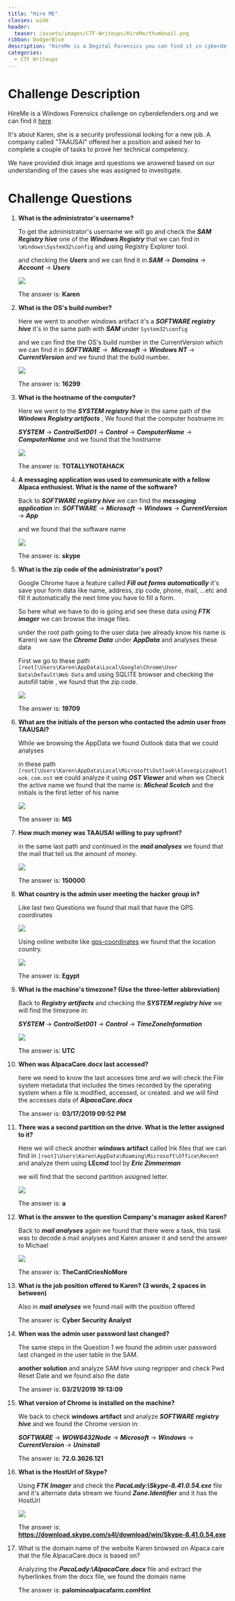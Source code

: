 ```yaml
---
title: "Hire ME"
classes: wide
header:
  teaser: /assets/images/CTF-Writeups/HireMe/thumbnail.png
ribbon: DodgerBlue
description: "HireMe is a Degital Forensics you can find it in cyberdefenders.org , this is a walkthrough and how to answer it's questions..."
categories:
  - CTF Writeups
---
```



# Challenge Description

HireMe  is a Windows Forensics challenge on cyberdefenders.org and we can find it [here](https://cyberdefenders.org/labs/62) 

It's about Karen, she is a security professional looking for a new job. A company called "TAAUSAI" offered her a position and asked her to complete a couple of tasks to prove her technical competency. 

We have provided disk image and questions we  answered based on our understanding of the cases she was assigned to investigate.

# Challenge Questions

1. **What is the administrator's username?** 

   To get the administrator's username we will go and check the ***SAM Registry hive*** one of the ***Windows Registry*** that we can find in  `\Windows\System32\config` and using Registry Explorer tool.

   and checking the ***Users*** and we can find it in  ***SAM*** &rarr; ***Domains*** &rarr;  ***Account*** &rarr; ***Users*** 

   [![](/assets/images/CTF-Writeups/HireMe/Q1.png)](/assets/images/CTF-Writeups/HireMe/Q1.png)

   The answer is: **Karen**

2. **What is the OS's build number?**

   Here we went to another windows artifact it's a ***SOFTWARE registry hive*** it's in the same path with ***SAM*** under `System32\config`

   and we can find the the OS's build number in the CurrentVersion which we can find it in ***SOFTWARE*** &rarr;  ***Microsoft*** &rarr; ***Windows NT*** &rarr;  ***CurrentVersion*** and we found that the build number.

   [![](/assets/images/CTF-Writeups/HireMe/Q2.png)](/assets/images/CTF-Writeups/HireMe/Q2.png)

   The answer is: **16299**

3. **What is the hostname of the computer?**

   Here we went to the ***SYSTEM registry hive*** in the same path of the ***Windows Registry artifacts*** , We found that the computer hostname in:

    ***SYSTEM*** &rarr; ***ControlSet001*** &rarr;  ***Control*** &rarr; ***ComputerName***  &rarr; ***ComputerName***  and we found that the hostname

   [![](/assets/images/CTF-Writeups/HireMe/Q3.png)](/assets/images/CTF-Writeups/HireMe/Q3.png)

   The answer is: **TOTALLYNOTAHACK**

4. **A messaging application was used to communicate with a fellow Alpaca enthusiest. What is the name of the software?**

   Back to ***SOFTWARE registry hive*** we can find the ***messaging application*** in: ***SOFTWARE*** &rarr;  ***Microsoft*** &rarr; ***Windows*** &rarr;  ***CurrentVersion***  &rarr;  ***App*** 

   and we found that the software name

   [![](/assets/images/CTF-Writeups/HireMe/Q4.png)](/assets/images/CTF-Writeups/HireMe/Q4.png)

   The answer is: **skype**

5. **What is the zip code of the administrator's post?** 

   Google Chrome have a feature called ***Fill out forms automatically*** it's save your form data like name, address, zip code, phone, mail, ...etc and fill it automatically the next time you have to fill a form.

   So here what we have to do is going and see these data using ***FTK imager***  we can browse the image files.

   under the root path going to the user data (we already know his name is Karen) we saw the ***Chrome Data*** under ***AppData*** and analyses these data 

   First we go to these path `[root]\Users\Karen\AppData\Local\Google\Chrome\User Data\Default\Web Data` and using SQLITE browser and checking the autofill table , we found that the zip code.

   [![](/assets/images/CTF-Writeups/HireMe/Q5.png)](/assets/images/CTF-Writeups/HireMe/Q5.png)

   The answer is: **19709**

6. **What are the initials of the person who contacted the admin user from TAAUSAI?**

   While we browsing the AppData we found Outlook data that we could analyses

   in these path `[root]\Users\Karen\AppData\Local\Microsoft\Outlook\klovespizza@outlook.com.ost` we could analyze it using ***OST Viewer*** and when we Check the active name we found that the name is: ***Micheal Scotch*** and the initials  is the first letter of his name 

   [![](/assets/images/CTF-Writeups/HireMe/Q6.png)](/assets/images/CTF-Writeups/HireMe/Q6.png)

   The answer is: **MS**

7. **How much money was TAAUSAI willing to pay upfront?**

   in the same last path and continued in the ***mail analyses*** we found that the mail that tell us the amount of money.

   [![](/assets/images/CTF-Writeups/HireMe/Q7.png)](/assets/images/CTF-Writeups/HireMe/Q7.png)

   The answer is: **150000**

8. **What country is the admin user meeting the hacker group in?**

   Like last two Questions we found that mail that have the GPS coordinates 

   [![](/assets/images/CTF-Writeups/HireMe/Q8.png)](/assets/images/CTF-Writeups/HireMe/Q8.png)

   Using online website like [gps-coordinates](https://www.gps-coordinates.net/) we found that the location country.

   [![](/assets/images/CTF-Writeups/HireMe/Q8-p2.png)](/assets/images/CTF-Writeups/HireMe/Q8-p2.png)

   The answer is: **Egypt**

9. **What is the machine's timezone? (Use the three-letter abbreviation)**

   Back to ***Registry artifacts*** and checking the ***SYSTEM registry hive*** we will find the timezone in:

    ***SYSTEM*** &rarr; ***ControlSet001*** &rarr;  ***Control*** &rarr; ***TimeZoneInformation***  

   [![](/assets/images/CTF-Writeups/HireMe/Q9.png)](/assets/images/CTF-Writeups/HireMe/Q9.png)

   The answer is: **UTC**

10. **When was AlpacaCare.docx last accessed?**

    here we need to know the last accesses time and we will check the File system metadata that includes the times recorded by the operating system when a file is modified, accessed, or created. and we will find the accesses data of ***AlpacaCare.docx***

    The answer is: **03/17/2019 09:52 PM**

11. **There was a second partition on the drive. What is the letter assigned to it?**

    Here we will check another **windows artifact** called lnk files that we can find in `[root]\Users\Karen\AppData\Roaming\Microsoft\Office\Recent` and analyze them using **LEcmd** tool by ***Eric Zimmerman*** 

    we will find that the second partition assigned letter.

    [![](/assets/images/CTF-Writeups/HireMe/Q11.png)](/assets/images/CTF-Writeups/HireMe/Q11.png)

    The answer is: **a**

12. **What is the answer to the question Company's manager asked Karen?**

    Back to ***mail analyses*** again we found that there were a task, this task was to decode a mail analyses and Karen answer it and send the answer to Michael 

    [![](/assets/images/CTF-Writeups/HireMe/Q12.png)](/assets/images/CTF-Writeups/HireMe/Q12.png)

    The answer is: **TheCardCriesNoMore**

13. **What is the job position offered to Karen? (3 words, 2 spaces in between)**

    Also in ***mail analyses*** we found mail with the  position offered

    The answer is: **Cyber Security Analyst**

14. **When was the admin user password last changed?**

    The same steps in the Question 1 we found the admin user password last changed in the user table in the SAM. 

    **another solution** and analyze SAM hive using regripper and check Pwd Reset Date and we found also the date

    The answer is: **03/21/2019 19:13:09**

15. **What version of Chrome is installed on the machine?**

    We back to check **windows artifact** and analyze ***SOFTWARE registry hive*** and we found the Chrome version in:

    ***SOFTWARE*** &rarr;  ***WOW6432Node*** &rarr; ***Microsoft*** &rarr;  ***Windows***  &rarr;  ***CurrentVersion***  &rarr;  ***Uninstall***

    The answer is: **72.0.3626.121**

16. **What is the HostUrl of Skype?**

    Using ***FTK Imager*** and check the ***PacaLady:\Skype-8.41.0.54.exe*** file and it's alternate data stream we found ***Zone.Identifier*** and it has the HostUrl

    [![](/assets/images/CTF-Writeups/HireMe/Q17.png)](/assets/images/CTF-Writeups/HireMe/Q17.png)

    The answer is: **https://download.skype.com/s4l/download/win/Skype-8.41.0.54.exe**

17. What is the domain name of the website Karen browsed on Alpaca care that the file AlpacaCare.docx is based on?

    Analyzing the ***PacaLady:\AlpacaCare.docx*** file and extract the hyberlinkes from the docx file, we found the domain name 

    The answer is: **palominoalpacafarm.comHint**

    
